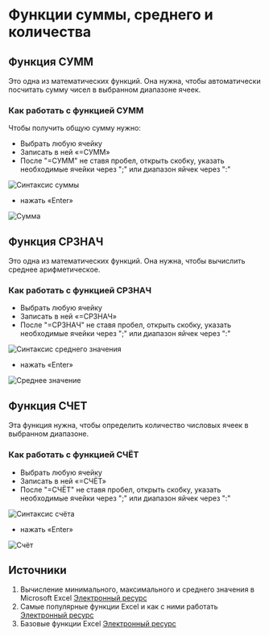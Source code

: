 # Функции суммы, среднего и количества

## Функция СУММ

Это одна из математических функций.
Она нужна, чтобы автоматически посчитать сумму чисел
в выбранном диапазоне ячеек.

### Как работать с функцией СУММ

Чтобы получить общую сумму нужно:

- Выбрать любую ячейку
- Записать в ней «=СУММ»
- После "=СУММ" не ставя пробел, открыть скобку,
указать необходимые ячейки через ";" или диапазон яйчек через ":"

![Синтаксис суммы](функции-суммы-среднего-и-количества.assets/синтаксис-суммы.png)
- нажать «Enter»

![Сумма](функции-суммы-среднего-и-количества.assets/сумма.png)

## Функция СРЗНАЧ

Это одна из математических функций.
Она нужна, чтобы вычислить среднее арифметическое.

### Как работать с функцией СРЗНАЧ

- Выбрать любую ячейку
- Записать в ней «=СРЗНАЧ»
- После "=СРЗНАЧ" не ставя пробел, открыть скобку,
указать необходимые ячейки через ";" или диапазон яйчек через ":"

![Синтаксис среднего значения](функции-суммы-среднего-и-количества.assets/синтаксис-среднего-значения.png)
- нажать «Enter»

![Среднее значение](функции-суммы-среднего-и-количества.assets/среднее-значение.png)

## Функция СЧЕТ

Эта функция нужна, чтобы определить количество числовых ячеек в выбранном диапазоне.

### Как работать с функцией СЧЁТ

- Выбрать любую ячейку
- Записать в ней «=СЧЁТ»
- После "=СЧЁТ" не ставя пробел, открыть скобку,
указать необходимые ячейки через ";" или диапазон яйчек через ":"

![Синтаксис счёта](функции-суммы-среднего-и-количества.assets/синтаксис-счёта.png)
- нажать «Enter»

![Счёт](функции-суммы-среднего-и-количества.assets/счёт.png)

## Источники

1. Вычисление минимального, максимального и среднего значения в Мicrosoft Еxcel
[Электронный ресурс](https://nastroyvse.ru/programs/review/srednee-minimalnoe-i-maksimalnoe-znachenie-v-excel.html)
2. Самые популярные функции Excel и как с ними работать
[Электронный ресурс](https://skillbox.ru/media/management/samye_populyarnye_funktsii_excel/)
3. Базовые функции Excel
[Электронный ресурс](https://dzen.ru/a/X7yOA26mXCSzUOTy)

